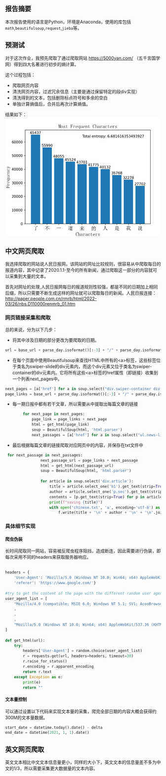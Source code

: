 ## 报告摘要
本次报告使用的语言是Python，环境是Anaconda，使用的库包括`math`,`beautifulsoup`,`request`,`jieba`等。


## 预测试
对于这次作业，我预先爬取了通过爬取网站 https://5000yan.com/ （五千言国学网）得到四大名著进行初步的熵计算。

这个过程包括：
- 爬取网页内容
- 清洗网页内容，过滤冗余信息（主要是通过保留特定的段div实现）
- 清洗得到的文本，包括删除标点符号和多余的空白
- 单独计算熵值后，合并后再次计算熵值。

结果如下：
![example1](./test/pics/freq_of4.png)

## 中文网页爬取
我选择爬取的网站说人民日报网，该网站的网址比较规则，很容易从中爬取每日的报道内容，其中记录了2020.1.1-至今的所有新闻，通过爬取这一部分的内容就可以采集到大量的文本。

首先对网址的处理,人民日报网每日的报道规则性较强，都是不同的日期加上相同后缀，所以只需要不断生成这样的网址就可以爬取每日的新闻。人民日报连接：http://paper.people.com.cn/rmrb/html/2022-03/26/nbs.D110000renmrb_01.htm
### 网页链接采集和爬取
总的来说，分为以下几步：
- 将其中涉及日期的部分更改为要爬取的日期。
```Python
url = base_url + parse_day.isoformat()[:-3] + "/" + parse_day.isoformat()[8:10] + "/nbs.D110000renmrb_01.htm"
```
- 在每个页面中使用Beautifulsoup来查找HTML中所有的\<a>标签，这些标签位于类名为swiper-slide的div元素内，而这个div元素又位于类名为swiper-container的div元素内。它将所有这些\<a>标签的href属性（即链接）收集到一个列表next_pages中。
```Python
next_pages = [a['href'] for a in soup.select("div.swiper-container div.swiper-slide a")]
page_links = base_url + parse_day.isoformat()[:-3] + "/" + parse_day.isoformat()[8:10] + "/"
```

- 每一期日报中都有若干文章，所以需要从中提取出每篇文章的链接
```Python
        for next_page in next_pages:
            page_link = page_links + next_page
            html = get_html(page_link)
            soup = BeautifulSoup(html, 'html.parser')
            next_passages = [a['href'] for a in soup.select("ul.news-list li a")]
```
- 最后根据每篇文章的链接爬取对应网页中的内容，并保存在txt文件中
```Python
 for next_passage in next_passages:
                next_passage_url = page_links + next_passage
                html = get_html(next_passage_url)
                soup = BeautifulSoup(html, 'html.parser')

                for article in soup.select('div.article'):
                    title = article.select_one('h1').get_text(strip=True)
                    author = article.select_one('p.sec').get_text(strip=True)
                    contents = [p.get_text(strip=True) for p in article.select('div#ozoom p')]
                    print(f"saving {title}")
                    with open('chinese.txt', 'a', encoding='utf-8') as f:
                        f.write(title + '\n' + author + '\n' + '\n'.join(contents) + '\n\n')
```
### 具体细节实现
#### 爬虫伪装
长时间爬取同一网站，容易被反爬虫程序阻挡，造成断连，因此需要进行伪装，即每次采用不同的headers来获取服务器响应。
```Python

headers = {
    'User-Agent': 'Mozilla/5.0 (Windows NT 10.0; Win64; x64) AppleWebKit/537.36 (KHTML, like Gecko) Chrome/58.0.3029.110 Safari/537.3',
    'referer': 'https://www.google.com/'}

#try to get the content of the page with the different random user agent
user_agent_list = [
    "Mozilla/4.0 (compatible; MSIE 6.0; Windows NT 5.1; SV1; AcooBrowser; .NET CLR 1.1.4322; .NET CLR 2.0.50727)",
    .
    .
    .
    "Mozilla/5.0 (Windows NT 10.0; Win64; x64) AppleWebKit/537.36 (KHTML, like Gecko) Chrome/58.0.3029.110 Safari/537.36"   
]

def get_html(url):
    try:
        headers['User-Agent'] = random.choice(user_agent_list)
        r = requests.get(url, headers=headers, timeout=30)
        r.raise_for_status()
        r.encoding = r.apparent_encoding
        return r.text
    except Exception as e:
        print(e)
        return ""
```
#### 文本量控制
可以通过设置以下代码来实现文本量的采集，爬完全部日期的内容大概会获得约300M的文本量数据。
```Python
start_date = datetime.today().date() - delta
end_date = datetime(2021, 1, 1).date()
```

## 英文网页爬取
英文文本相比中文文本信息量更小，同样的大小下，英文文本的信息量差不多为中文的1/3，所以需要采集更大数据量的文本内容。
